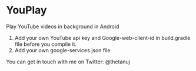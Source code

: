 # YouPlay
Play YouTube videos in background in Android

1. Add your own YouTube api key and Google-web-client-id in build.gradle file before you compile it.
2. Add your own google-services.json file

You can get in touch with me on Twitter: @thetanuj
